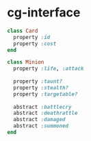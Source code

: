 cg-interface
============

```ruby
class Card
  property :id
  property :cost
end
```
```ruby
class Minion
  property :life, :attack
  
  property :taunt?
  property :stealth?
  property :targetable?
  
  abstract :battlecry
  abstract :deathrattle
  abstract :damaged
  abstract :summoned
end
```
